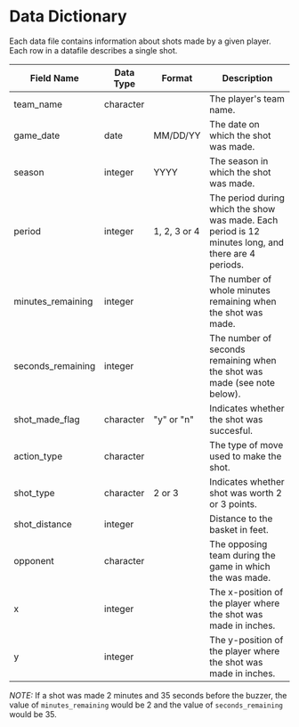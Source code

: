 # Data Dictionary
Each data file contains information about shots made by a given player. Each row in a datafile describes a single shot.

| Field Name        | Data Type | Format       | Description          
|-------------------|-----------|--------------|----------------------------------------------------------------------------------------------------
| team_name         | character |              | The player's team name.
| game_date         | date      | MM/DD/YY     | The date on which the shot was made.                                                                 
| season            | integer   | YYYY         | The season in which the shot was made.                                                              
| period            | integer   | 1, 2, 3 or 4 | The period during which the show was made. Each period is 12 minutes long, and there are 4 periods. 
| minutes_remaining | integer   |              | The number of whole minutes remaining when the shot was made.                                       
| seconds_remaining | integer   |              | The number of seconds remaining when the shot was made (see note below).                        
| shot_made_flag    | character | "y" or "n"   | Indicates whether the shot was succesful.
| action_type       | character |              | The type of move used to make the shot.
| shot_type         | character | 2 or 3       | Indicates whether shot was worth 2 or 3 points. 
| shot_distance     | integer   |              | Distance to the basket in feet.
| opponent          | character |              | The opposing team during the game in which the was made.
| x                 | integer   |              | The x-position of the player where the shot was made in inches.
| y                 | integer   |              | The y-position of the player where the shot was made in inches.

*NOTE:* If a shot was made 2 minutes and 35 seconds before the buzzer, the value of `minutes_remaining` would be 2 and the value of `seconds_remaining` would be 35.
